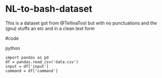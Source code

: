 # NL-to-bash-dataset

This is a dataset got from @TellinaTool but with no punctuations and the (gnu) stuffs an etc and in a clean text form 

#code

python
```
import pandas as pd
df = pandas.read_csv('data.csv')
input = df['input']
command = df['command']
```
